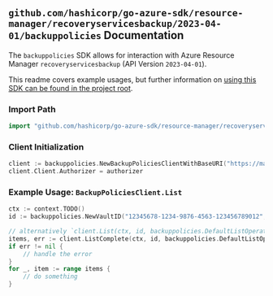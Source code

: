 
## `github.com/hashicorp/go-azure-sdk/resource-manager/recoveryservicesbackup/2023-04-01/backuppolicies` Documentation

The `backuppolicies` SDK allows for interaction with Azure Resource Manager `recoveryservicesbackup` (API Version `2023-04-01`).

This readme covers example usages, but further information on [using this SDK can be found in the project root](https://github.com/hashicorp/go-azure-sdk/tree/main/docs).

### Import Path

```go
import "github.com/hashicorp/go-azure-sdk/resource-manager/recoveryservicesbackup/2023-04-01/backuppolicies"
```


### Client Initialization

```go
client := backuppolicies.NewBackupPoliciesClientWithBaseURI("https://management.azure.com")
client.Client.Authorizer = authorizer
```


### Example Usage: `BackupPoliciesClient.List`

```go
ctx := context.TODO()
id := backuppolicies.NewVaultID("12345678-1234-9876-4563-123456789012", "example-resource-group", "vaultName")

// alternatively `client.List(ctx, id, backuppolicies.DefaultListOperationOptions())` can be used to do batched pagination
items, err := client.ListComplete(ctx, id, backuppolicies.DefaultListOperationOptions())
if err != nil {
	// handle the error
}
for _, item := range items {
	// do something
}
```
